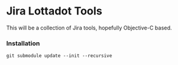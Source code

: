 Jira Lottadot Tools
======================

This will be a collection of Jira tools, hopefully Objective-C based.

### Installation

```` 
git submodule update --init --recursive
````


